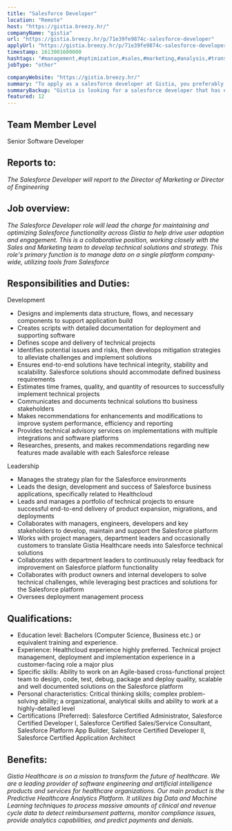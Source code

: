```yaml
---
title: "Salesforce Developer"
location: "Remote"
host: "https://gistia.breezy.hr/"
companyName: "gistia"
url: "https://gistia.breezy.hr/p/71e39fe9874c-salesforce-developer"
applyUrl: "https://gistia.breezy.hr/p/71e39fe9874c-salesforce-developer/apply"
timestamp: 1613001600000
hashtags: "#management,#optimization,#sales,#marketing,#analysis,#translation,#ui/ux,#monitoring"
jobType: "other"

companyWebsite: "https://gistia.breezy.hr/"
summary: "To apply as a salesforce developer at Gistia, you preferably need to have some knowledge of: experience in: #ui/ux, #management, #marketing."
summaryBackup: "Gistia is looking for a salesforce developer that has experience in: #ui/ux, #management, #marketing."
featured: 12
---
```


## Team Member Level

Senior Software Developer

## Reports to:

_The Salesforce Developer will report to the Director of Marketing or Director of Engineering_

## Job overview:

_The Salesforce Developer role will lead the charge for maintaining and optimizing Salesforce functionality across Gistia to help drive user adoption and engagement. This is a collaborative position, working closely with the Sales and Marketing team to develop technical solutions and strategy. This role's primary function is to manage data on a single platform company-wide, utilizing tools from Salesforce_

## Responsibilities and Duties:

Development

*   Designs and implements data structure, flows, and necessary components to support application build
*   Creates scripts with detailed documentation for deployment and supporting software
*   Defines scope and delivery of technical projects
*   Identifies potential issues and risks, then develops mitigation strategies to alleviate challenges and implement solutions
*   Ensures end-to-end solutions have technical integrity, stability and scalability. Salesforce solutions should accommodate defined business requirements
*   Estimates time frames, quality, and quantity of resources to successfully implement technical projects
*   Communicates and documents technical solutions tto business stakeholders
*   Makes recommendations for enhancements and modifications to improve system performance, efficiency and reporting
*   Provides technical advisory services on implementations with multiple integrations and software platforms
*   Researches, presents, and makes recommendations regarding new features made available with each Salesforce release

Leadership

*   Manages the strategy plan for the Salesforce environments
*   Leads the design, development and success of Salesforce business applications, specifically related to Healthcloud
*   Leads and manages a portfolio of technical projects to ensure successful end-to-end delivery of product expansion, migrations, and deployments
*   Collaborates with managers, engineers, developers and key stakeholders to develop, maintain and support the Salesforce platform
*   Works with project managers, department leaders and occasionally customers to translate Gistia Healthcare needs into Salesforce technical solutions
*   Collaborates with department leaders to continuously relay feedback for improvement on Salesforce platform functionality
*   Collaborates with product owners and internal developers to solve technical challenges, while leveraging best practices and solutions for the Salesforce platform
*   Oversees deployment management process

## Qualifications:

*   Education level: Bachelors (Computer Science, Business etc.) or equivalent training and experience.
*   Experience: Healthcloud experience highly preferred. Technical project management, deployment and implementation experience in a customer-facing role a major plus
*   Specific skills: Ability to work on an Agile-based cross-functional project team to design, code, test, debug, package and deploy quality, scalable and well documented solutions on the Salesforce platform
*   Personal characteristics: Critical thinking skills; complex problem-solving ability; a organizational, analytical skills and ability to work at a highly-detailed level
*   Certifications (Preferred): Salesforce Certified Administrator, Salesforce Certified Developer I, Salesforce Certified Sales/Service Consultant, Salesforce Platform App Builder, Salesforce Certified Developer II, Salesforce Certified Application Architect

## Benefits:

_Gistia Healthcare is on a mission to transform the future of healthcare. We are a leading provider of software engineering and artificial intelligence products and services for healthcare organizations. Our main product is the Predictive Healthcare Analytics Platform. It utilizes big Data and Machine Learning techniques to process massive amounts of clinical and revenue cycle data to detect reimbursement patterns, monitor compliance issues, provide analytics capabilities, and predict payments and denials._
